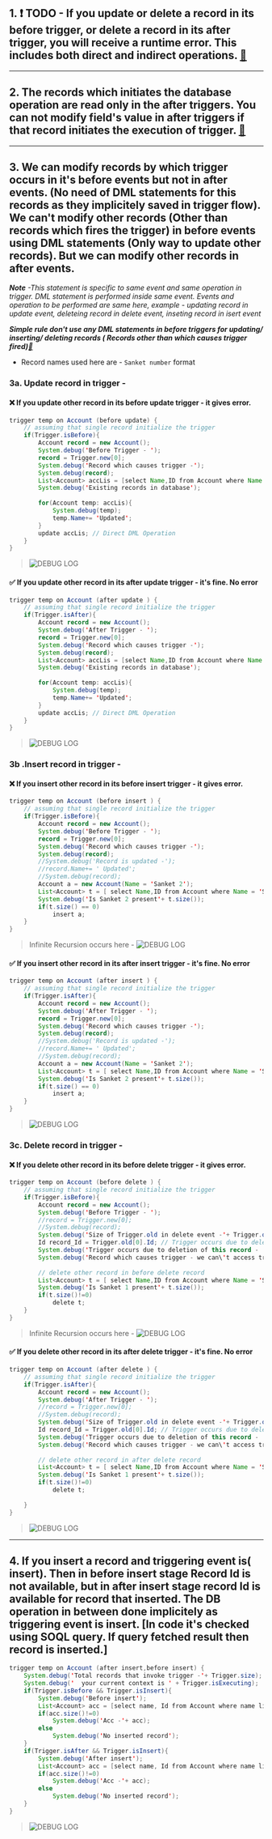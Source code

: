 ## 1. :heavy_exclamation_mark: **TODO** - If you update or delete a record in its before trigger, or delete a record in its after trigger, you will receive a runtime  error. This includes both direct and indirect operations. [:link:](https://developer.salesforce.com/docs/atlas.en-us.apexcode.meta/apexcode/apex_triggers.htm#:~:text=Additionally%2C%20if%20you%20update%20or%20delete%20a,and%20you%20will%20receive%20a%20runtime%20error.)

---------------------

 ## 2. The records which initiates the database operation are read only in the after triggers. You can not modify field's value in after triggers if that record initiates the execution of trigger. [🔗](https://developer.salesforce.com/docs/atlas.en-us.apexcode.meta/apexcode/apex_triggers.htm#:~:text=Before%20triggers%20are,are%20read%2Donly.)

--------------------

## 3. We can modify records by which trigger occurs in it's before events but not in after events. (No need of DML statements for this records as they implicitely saved in trigger flow). We can't modify other records (Other than records which fires the trigger) in before events using DML statements (Only way to update other records). But we can modify other records in after events. 

***Note** -This statement is specific to same event and same operation in trigger. DML statement is performed inside same event. Events and operation to be performed are same here, example - updating record in update event, deleteing record in delete event, inseting record in isert event*

***Simple rule don't use any DML statements in before triggers for updating/ inserting/ deleting records ( Records other than which causes trigger fired)[:link:](https://developer.salesforce.com/forums/?id=906F0000000AuaRIAS#:~:text=It%20means%20you%20can%20not%20do%20any%20dml%20like%20update%20or%20delete%20for%20the%20object%20on%20which%20you%20are%20writing%20trigger.%C2%A0)***

- Record names used here are - `Sanket number` format

### 3a. Update record in trigger -

#### :x: If you update other record in its before update trigger - it gives error. 

```java
trigger temp on Account (before update) {
    // assuming that single record initialize the trigger
    if(Trigger.isBefore){
        Account record = new Account();
        System.debug('Before Trigger - ');
        record = Trigger.new[0];
        System.debug('Record which causes trigger -');
        System.debug(record);
        List<Account> accLis = [select Name,ID from Account where Name ='Sanket' or Name ='Sanket 1'];
        System.debug('Existing records in database');
        
        for(Account temp: accLis){
            System.debug(temp);
            temp.Name+= 'Updated';
        }
        update accLis; // Direct DML Operation
    }   
}
```
> ![DEBUG LOG](.//update%20before%20trigger.png)
#### :white_check_mark: If you update other record in its after update trigger - it's fine. No error

```java
trigger temp on Account (after update ) {
    // assuming that single record initialize the trigger
    if(Trigger.isAfter){
        Account record = new Account();
        System.debug('After Trigger - ');
        record = Trigger.new[0];
        System.debug('Record which causes trigger -');
        System.debug(record);
        List<Account> accLis = [select Name,ID from Account where Name ='Sanket' or Name ='Sanket 1'];
        System.debug('Existing records in database');
        
        for(Account temp: accLis){
            System.debug(temp);
            temp.Name+= 'Updated';
        }
        update accLis; // Direct DML Operation
    }   
}
```
> ![DEBUG LOG](.//update%20after%20trigger.png)

### 3b .Insert record in trigger - 

#### :x: If you insert other record in its before insert trigger - it gives error. 

```java
trigger temp on Account (before insert ) {
    // assuming that single record initialize the trigger
    if(Trigger.isBefore){
        Account record = new Account();
        System.debug('Before Trigger - ');
        record = Trigger.new[0];
        System.debug('Record which causes trigger -');
        System.debug(record);
        //System.debug('Record is updated -');
        //record.Name+= ' Updated';
        //System.debug(record);
        Account a = new Account(Name = 'Sanket 2');
        List<Account> t = [ select Name,ID from Account where Name = 'Sanket 2'];
        System.debug('Is Sanket 2 present'+ t.size());
        if(t.size() == 0)
        	insert a;
    }   
}
```
> Infinite Recursion occurs here -
> ![DEBUG LOG](.//insert%20before%20trigger.png)

#### :white_check_mark: If you insert other record in its after insert trigger - it's fine. No error

```java
trigger temp on Account (after insert ) {
    // assuming that single record initialize the trigger
    if(Trigger.isAfter){
        Account record = new Account();
        System.debug('After Trigger - ');
        record = Trigger.new[0];
        System.debug('Record which causes trigger -');
        System.debug(record);
        //System.debug('Record is updated -');
        //record.Name+= ' Updated';
        //System.debug(record);
        Account a = new Account(Name = 'Sanket 2');
        List<Account> t = [ select Name,ID from Account where Name = 'Sanket 2'];
        System.debug('Is Sanket 2 present'+ t.size());
        if(t.size() == 0)
        	insert a;
    }   
}
```
> ![DEBUG LOG](.//insert%20after%20trigger.png)


### 3c. Delete record in trigger - 

#### :x: If you delete other record in its before delete trigger - it gives error. 

```java
trigger temp on Account (before delete ) {
    // assuming that single record initialize the trigger
    if(Trigger.isBefore){
        Account record = new Account();
        System.debug('Before Trigger - ');
        //record = Trigger.new[0]; 
        //System.debug(record);
        System.debug('Size of Trigger.old in delete event -'+ Trigger.old.size());
        Id record_Id = Trigger.old[0].Id; // Trigger occurs due to deletion of this record.
        System.debug('Trigger occurs due to deletion of this record - '+ record_Id +' '+ Trigger.old[0].Name);
        System.debug('Record which causes trigger - we can\'t access trigger.new context variable in delete event. But we can query for deleted records in Apex');
        
        // delete other record in before delete record
        List<Account> t = [ select Name,ID from Account where Name = 'Sanket 1'];
        System.debug('Is Sanket 1 present'+ t.size());
        if(t.size()!=0)
            delete t;         
    }   
}
```
> Infinite Recursion occurs here -
> ![DEBUG LOG](.//delete%20before%20trigger.png)

#### :white_check_mark: If you delete other record in its after delete trigger - it's fine. No error

```java
trigger temp on Account (after delete ) {
    // assuming that single record initialize the trigger
    if(Trigger.isAfter){
        Account record = new Account();
        System.debug('After Trigger - ');
        //record = Trigger.new[0]; 
        //System.debug(record);
        System.debug('Size of Trigger.old in delete event -'+ Trigger.old.size());
        Id record_Id = Trigger.old[0].Id; // Trigger occurs due to deletion of this record.
        System.debug('Trigger occurs due to deletion of this record - '+ record_Id +' '+ Trigger.old[0].Name);
        System.debug('Record which causes trigger - we can\'t access trigger.new context variable in delete event. But we can query for deleted records in Apex');
        
        // delete other record in after delete record
        List<Account> t = [ select Name,ID from Account where Name = 'Sanket 1'];
        System.debug('Is Sanket 1 present'+ t.size());
        if(t.size()!=0)
            delete t;       
        
    }   
}
```
> ![DEBUG LOG](.//delete%20after%20trigger.png)

-----------------------

## 4. If you insert a record and triggering event is( insert). Then in before insert stage Record Id is not available, but in after insert stage record Id is available for record that inserted. The DB operation in between done implicitely as triggering event is insert. [In code it's checked using SOQL query. If query fetched result then record is inserted.] 


```java
trigger temp on Account (after insert,before insert) {
    System.debug('Total records that invoke trigger -'+ Trigger.size);
    System.debug('  your current context is ' + Trigger.isExecuting);
    if(Trigger.isBefore && Trigger.isInsert){
        System.debug('Before insert');
        List<Account> acc = [select name, Id from Account where name like 'Jadhav%'];
        if(acc.size()!=0)
        	System.debug('Acc -'+ acc);
        else
            System.debug('No inserted record');
    }
    if(Trigger.isAfter && Trigger.isInsert){
        System.debug('After insert');
        List<Account> acc = [select name, Id from Account where name like 'Jadhav%'];
        if(acc.size()!=0)
        	System.debug('Acc -'+ acc);
        else
            System.debug('No inserted record');
    }
}
```
> ![DEBUG LOG](.//4%20imp%20result.png)

